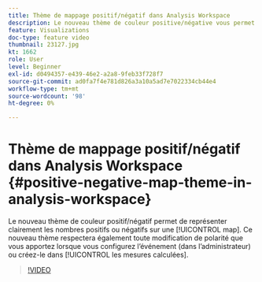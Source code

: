 ```yaml
---
title: Thème de mappage positif/négatif dans Analysis Workspace
description: Le nouveau thème de couleur positive/négative vous permet de représenter clairement les nombres positifs ou négatifs sur une carte. Ce nouveau thème respectera également les modifications de polarité que vous effectuez lorsque vous configurez l’événement (dans l’administration) ou que vous le créez dans les mesures calculées.
feature: Visualizations
doc-type: feature video
thumbnail: 23127.jpg
kt: 1662
role: User
level: Beginner
exl-id: d0494357-e439-46e2-a2a8-9feb33f728f7
source-git-commit: ad0fa7f4e781d826a3a10a5ad7e7022334cb44e4
workflow-type: tm+mt
source-wordcount: '98'
ht-degree: 0%

---
```


# Thème de mappage positif/négatif dans Analysis Workspace {#positive-negative-map-theme-in-analysis-workspace}

Le nouveau thème de couleur positif/négatif permet de représenter clairement les nombres positifs ou négatifs sur une [!UICONTROL map]. Ce nouveau thème respectera également toute modification de polarité que vous apportez lorsque vous configurez l’événement (dans l’administrateur) ou créez-le dans [!UICONTROL les mesures calculées].

>[!VIDEO](https://video.tv.adobe.com/v/23127/?quality=12)
